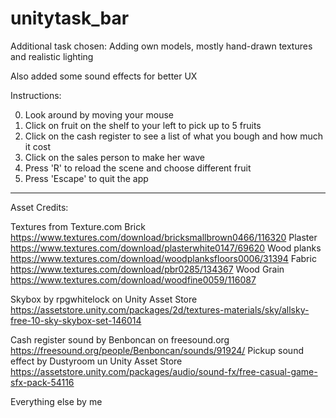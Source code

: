 # unitytask_bar

Additional task chosen: Adding own models, mostly hand-drawn textures and realistic lighting

Also added some sound effects for better UX

Instructions:

0. Look around by moving your mouse
1. Click on fruit on the shelf to your left to pick up to 5 fruits
2. Click on the cash register to see a list of what you bough and how much it cost
3. Click on the sales person to make her wave
4. Press 'R' to reload the scene and choose different fruit
5. Press 'Escape' to quit the app

--------------------------------------------

Asset Credits:

Textures from Texture.com
Brick https://www.textures.com/download/bricksmallbrown0466/116320
Plaster https://www.textures.com/download/plasterwhite0147/69620
Wood planks https://www.textures.com/download/woodplanksfloors0006/31394
Fabric https://www.textures.com/download/pbr0285/134367
Wood Grain https://www.textures.com/download/woodfine0059/116087

Skybox by rpgwhitelock on Unity Asset Store https://assetstore.unity.com/packages/2d/textures-materials/sky/allsky-free-10-sky-skybox-set-146014

Cash register sound by Benboncan on freesound.org https://freesound.org/people/Benboncan/sounds/91924/
Pickup sound effect by Dustyroom un Unity Asset Store https://assetstore.unity.com/packages/audio/sound-fx/free-casual-game-sfx-pack-54116

Everything else by me
